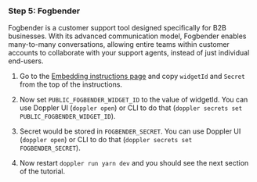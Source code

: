 ### Step 5: Fogbender

Fogbender is a customer support tool designed specifically for B2B businesses. With its advanced communication model, Fogbender enables many-to-many conversations, allowing entire teams within customer accounts to collaborate with your support agents, instead of just individual end-users.

1. Go to the [Embedding instructions page](https://fogbender.com/admin/-/-/settings/embed) and copy `widgetId` and `Secret` from the top of the instructions.

1. Now set `PUBLIC_FOGBENDER_WIDGET_ID` to the value of widgetId.
   You can use Doppler UI (`doppler open`) or CLI to do that (`doppler secrets set PUBLIC_FOGBENDER_WIDGET_ID`).

1. Secret would be stored in `FOGBENDER_SECRET`.
   You can use Doppler UI (`doppler open`) or CLI to do that (`doppler secrets set FOGBENDER_SECRET`).

1. Now restart `doppler run yarn dev` and you should see the next section of the tutorial.
